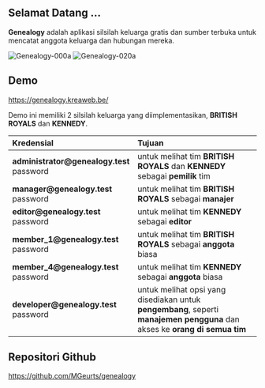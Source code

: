 ## Selamat Datang ...

**Genealogy** adalah aplikasi silsilah keluarga gratis dan sumber terbuka untuk mencatat anggota keluarga dan hubungan mereka.

<img src="img/help/genealogy-000a.webp" class="rounded" alt="Genealogy-000a">
<img src="img/help/genealogy-020a.webp" class="rounded" alt="Genealogy-020a">

## Demo

<a href="https://genealogy.kreaweb.be/" target="_blank">https://genealogy.kreaweb.be/</a>

Demo ini memiliki 2 silsilah keluarga yang diimplementasikan, **BRITISH ROYALS** dan **KENNEDY**.

<table>
    <thead>
        <tr>
            <th style="text-align:left">Kredensial</th>
            <th style="text-align:left">Tujuan</th>
        </tr>
    </thead>
    <tbody>
        <tr>
            <td><b>administrator@genealogy.test</b><br/>password</td>
            <td>untuk melihat tim <b>BRITISH ROYALS</b> dan <b>KENNEDY</b> sebagai <b>pemilik</b> tim</td>
        </tr>
        <tr>
            <td><b>manager@genealogy.test</b><br/>password</td>
            <td>untuk melihat tim <b>BRITISH ROYALS</b> sebagai <b>manajer</b></td>
        </tr>
        <tr>
            <td><b>editor@genealogy.test</b><br/>password</td>
            <td>untuk melihat tim <b>KENNEDY</b> sebagai <b>editor</b></td>
        </tr>
        <tr>
            <td><b>member_1@genealogy.test</b><br/>password</td>
            <td>untuk melihat tim <b>BRITISH ROYALS</b> sebagai <b>anggota</b> biasa</td>
        </tr>
        <tr>
            <td><b>member_4@genealogy.test</b><br/>password</td>
            <td>untuk melihat tim <b>KENNEDY</b> sebagai <b>anggota</b> biasa</td>
        </tr>
        <tr>
            <td><b>developer@genealogy.test</b><br/>password</td>
            <td>untuk melihat opsi yang disediakan untuk <b>pengembang</b>, seperti <b>manajemen pengguna</b> dan akses ke <b>orang di semua tim</b></td>
        </tr>
    </tbody>
</table>

## Repositori Github

<a href="https://github.com/MGeurts/genealogy/" target="_blank">https://github.com/MGeurts/genealogy</a>